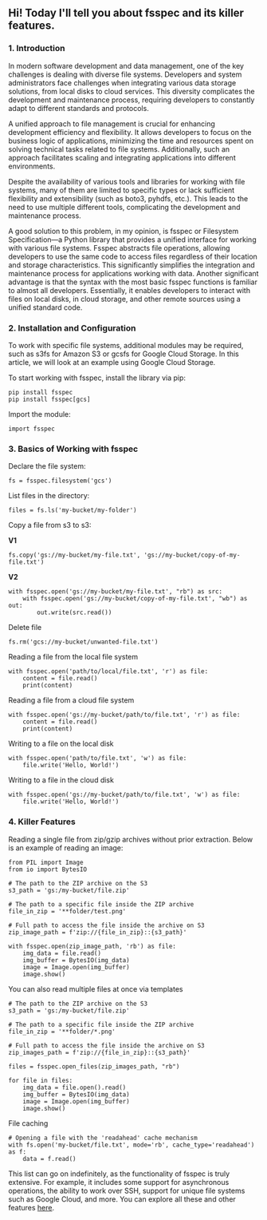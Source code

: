 ## Hi! Today I'll tell you about fsspec and its killer features.

### **1. Introduction**
In modern software development and data management, one of the key challenges is dealing with diverse file systems. Developers and system administrators face challenges when integrating various data storage solutions, from local disks to cloud services. This diversity complicates the development and maintenance process, requiring developers to constantly adapt to different standards and protocols.

A unified approach to file management is crucial for enhancing development efficiency and flexibility. It allows developers to focus on the business logic of applications, minimizing the time and resources spent on solving technical tasks related to file systems. Additionally, such an approach facilitates scaling and integrating applications into different environments.

Despite the availability of various tools and libraries for working with file systems, many of them are limited to specific types or lack sufficient flexibility and extensibility (such as boto3, pyhdfs, etc.). This leads to the need to use multiple different tools, complicating the development and maintenance process.

A good solution to this problem, in my opinion, is fsspec or Filesystem Specification—a Python library that provides a unified interface for working with various file systems. Fsspec abstracts file operations, allowing developers to use the same code to access files regardless of their location and storage characteristics. This significantly simplifies the integration and maintenance process for applications working with data. Another significant advantage is that the syntax with the most basic fsspec functions is familiar to almost all developers. Essentially, it enables developers to interact with files on local disks, in cloud storage, and other remote sources using a unified standard code. 


### **2. Installation and Configuration**

To work with specific file systems, additional modules may be required, such as s3fs for Amazon S3 or gcsfs for Google Cloud Storage. In this article, we will look at an example using Google Cloud Storage.

To start working with fsspec, install the library via pip:
```
pip install fsspec
pip install fsspec[gcs]
```
Import the module:
```
import fsspec
```
### **3. Basics of Working with fsspec**

Declare the file system:
```
fs = fsspec.filesystem('gcs')
```
List files in the directory:
```
files = fs.ls('my-bucket/my-folder')
```
Copy a file from s3 to s3:

**V1**
```
fs.copy('gs://my-bucket/my-file.txt', 'gs://my-bucket/copy-of-my-file.txt')
```
**V2**
```
with fsspec.open('gs://my-bucket/my-file.txt', "rb") as src:
    with fsspec.open('gs://my-bucket/copy-of-my-file.txt', "wb") as out:
        out.write(src.read())
```

Delete file
```
fs.rm('gcs://my-bucket/unwanted-file.txt')
```
Reading a file from the local file system
```
with fsspec.open('path/to/local/file.txt', 'r') as file:
    content = file.read()
    print(content)
```
Reading a file from a cloud file system
```
with fsspec.open('gs://my-bucket/path/to/file.txt', 'r') as file:
    content = file.read()
    print(content)
```
Writing to a file on the local disk
```
with fsspec.open('path/to/file.txt', 'w') as file:
    file.write('Hello, World!')
```
Writing to a file in the cloud disk
```
with fsspec.open('gs://my-bucket/path/to/file.txt', 'w') as file:
    file.write('Hello, World!')
```
### **4. Killer Features**

Reading a single file from zip/gzip archives without prior extraction. Below is an example of reading an image:
```
from PIL import Image
from io import BytesIO

# The path to the ZIP archive on the S3
s3_path = 'gs:/my-bucket/file.zip'

# The path to a specific file inside the ZIP archive
file_in_zip = '**folder/test.png'

# Full path to access the file inside the archive on S3
zip_image_path = f'zip://{file_in_zip}::{s3_path}'

with fsspec.open(zip_image_path, 'rb') as file:
    img_data = file.read()
    img_buffer = BytesIO(img_data)
    image = Image.open(img_buffer)
    image.show()
```
You can also read multiple files at once via templates
```
# The path to the ZIP archive on the S3
s3_path = 'gs:/my-bucket/file.zip'

# The path to a specific file inside the ZIP archive
file_in_zip = '**folder/*.png'

# Full path to access the file inside the archive on S3
zip_images_path = f'zip://{file_in_zip}::{s3_path}'

files = fsspec.open_files(zip_images_path, "rb")

for file in files:
    img_data = file.open().read()
    img_buffer = BytesIO(img_data)
    image = Image.open(img_buffer)
    image.show() 
```
File caching
```
# Opening a file with the 'readahead' cache mechanism
with fs.open('my-bucket/file.txt', mode='rb', cache_type='readahead') as f:
    data = f.read()
```
This list can go on indefinitely, as the functionality of fsspec is truly extensive. For example, it includes some support for asynchronous operations, the ability to work over SSH, support for unique file systems such as Google Cloud, and more. You can explore all these and other features [here](https://filesystem-spec.readthedocs.io/en/stable/features.html).
